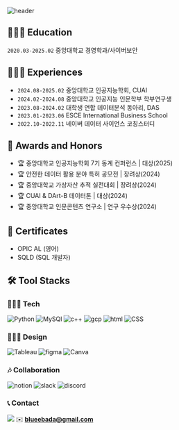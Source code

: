 ![header](https://capsule-render.vercel.app/api?text=💭%20Seoyoon%20Park%20🐶&type=rounded&fontSize=40&color=eaf2f8)

## 👩🏻‍🎓 Education
`2020.03-2025.02` 중앙대학교 경영학과/사이버보안 
## 🏃🏻‍♀️ Experiences
- `2024.08-2025.02` 중앙대학교 인공지능학회, CUAI
- `2024.02-2024.08` 중앙대학교 인공지능 인문학부 학부연구생
- `2023.08-2024.02` 대학생 연합 데이터분석 동아리, DAS
- `2023.01-2023.06` ESCE International Business School
- `2022.10-2022.11` 네이버 데이터 사이언스 코칭스터디
## 🏅 Awards and Honors
- 🏆 중앙대학교 인공지능학회 7기 동계 컨퍼런스 | 대상(2025)
- 🏆 안전한 데이터 활용 분야 특허 공모전 | 장려상(2024)
- 🏆 중앙대학교 가상자산 추적 실전대회 | 장려상(2024)
- 🏆 CUAI & DArt-B 데이터톤 | 대상(2024)
- 🏆 중앙대학교 인문콘텐츠 연구소 | 연구 우수상(2024)
## 🍎 Certificates
- OPIC AL (영어)
- SQLD (SQL 개발자)

## 🛠️ Tool Stacks
### 👩🏻‍💻 Tech
![Python](https://img.shields.io/badge/Python-3776AB?style=for-the-badge&logo=python&logoColor=white)
![MySQl](https://img.shields.io/badge/MySQL-00000F?style=for-the-badge&logo=mysql&logoColor=white)
![c++](https://img.shields.io/badge/C%2B%2B-00599C?style=for-the-badge&logo=c%2B%2B&logoColor=white)
![gcp](https://img.shields.io/badge/Google_Cloud-4285F4?style=for-the-badge&logo=google-cloud&logoColor=white)
![html](https://img.shields.io/badge/HTML-239120?style=for-the-badge&logo=html5&logoColor=white)
![CSS](https://img.shields.io/badge/CSS-239120?&style=for-the-badge&logo=css3&logoColor=white)

### 👩🏻‍🎨 Design
![Tableau](https://img.shields.io/badge/Tableau-E97627?style=for-the-badge&logo=Tableau&logoColor=white)
![figma](https://img.shields.io/badge/Figma-F24E1E?style=for-the-badge&logo=figma&logoColor=white)
![Canva](https://img.shields.io/badge/Canva-%2300C4CC.svg?&style=for-the-badge&logo=Canva&logoColor=white
)

### 🎶 Collaboration
![notion](https://img.shields.io/badge/Notion-000000?style=for-the-badge&logo=notion&logoColor=white)
![slack](https://img.shields.io/badge/Slack-4A154B?style=for-the-badge&logo=slack&logoColor=white)
![discord](https://img.shields.io/badge/Discord-7289DA?style=for-the-badge&logo=discord&logoColor=white
)

### 📞 Contact
 <a href="https://www.linkedin.com/in/seoyoon-park-9b6bb42b5/"><img src="https://img.shields.io/badge/LinkedIn-0077B5?style=for-the-badge&logo=linkedin&logoColor=white"/></a>
 ✉️ **blueebada@gmail.com**
